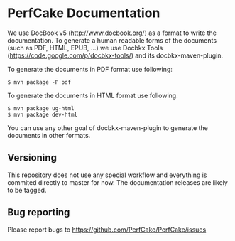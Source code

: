 PerfCake Documentation
======================

We use DocBook v5 (http://www.docbook.org/) as a format to write the documentation. 
To generate a human readable forms of the documents (such as PDF, HTML, EPUB, ...) we use Docbkx Tools (https://code.google.com/p/docbkx-tools/) and its docbkx-maven-plugin.

To generate the documents in PDF format use following:
```
$ mvn package -P pdf
```

To generate the documents in HTML format use following:
```
$ mvn package ug-html
$ mvn package dev-html
```

You can use any other goal of docbkx-maven-plugin to generate the documents in other formats.

Versioning
----------

This repository does not use any special workflow and everything is commited directly to master for now.
The documentation releases are likely to be tagged.

Bug reporting
-------------

Please report bugs to https://github.com/PerfCake/PerfCake/issues
